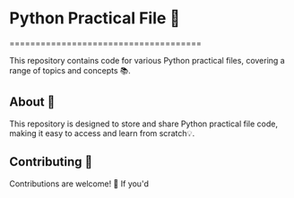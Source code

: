# Python Practical File 🐍
=====================================

This repository contains code for various Python practical files, covering a range of topics and concepts 📚.

## About 🤔

This repository is designed to store and share Python practical file code, making it easy to access and learn from scratch💡.

## Contributing 🤝
Contributions are welcome! 🙌 If you'd



